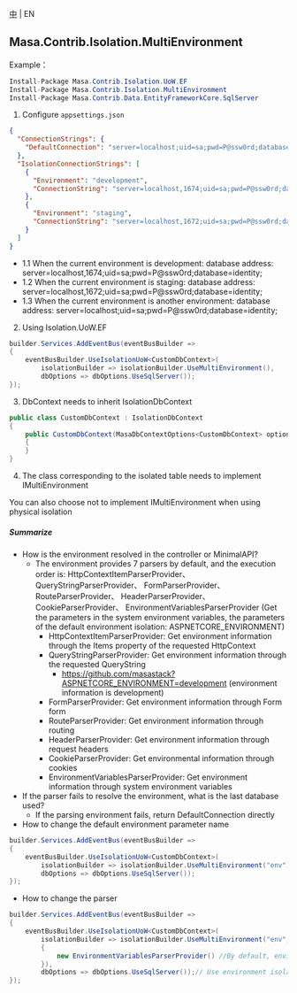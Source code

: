 [中](README.zh-CN.md) | EN

## Masa.Contrib.Isolation.MultiEnvironment

Example：

```C#
Install-Package Masa.Contrib.Isolation.UoW.EF
Install-Package Masa.Contrib.Isolation.MultiEnvironment
Install-Package Masa.Contrib.Data.EntityFrameworkCore.SqlServer
```

1. Configure `appsettings.json`
``` appsettings.json
{
  "ConnectionStrings": {
    "DefaultConnection": "server=localhost;uid=sa;pwd=P@ssw0rd;database=identity;"
  },
  "IsolationConnectionStrings": [
    {
      "Environment": "development",
      "ConnectionString": "server=localhost,1674;uid=sa;pwd=P@ssw0rd;database=identity;"
    },
    {
      "Environment": "staging",
      "ConnectionString": "server=localhost,1672;uid=sa;pwd=P@ssw0rd;database=identity;"
    }
  ]
}
```
* 1.1 When the current environment is development: database address: server=localhost,1674;uid=sa;pwd=P@ssw0rd;database=identity;
* 1.2 When the current environment is staging: database address: server=localhost,1672;uid=sa;pwd=P@ssw0rd;database=identity;
* 1.3 When the current environment is another environment: database address: server=localhost;uid=sa;pwd=P@ssw0rd;database=identity;

2. Using Isolation.UoW.EF
```` C#
builder.Services.AddEventBus(eventBusBuilder =>
{
    eventBusBuilder.UseIsolationUoW<CustomDbContext>(
        isolationBuilder => isolationBuilder.UseMultiEnvironment(),
        dbOptions => dbOptions.UseSqlServer());
});
````

3. DbContext needs to inherit IsolationDbContext

```` C#
public class CustomDbContext : IsolationDbContext
{
    public CustomDbContext(MasaDbContextOptions<CustomDbContext> options) : base(options)
    {
    }
}
````

4. The class corresponding to the isolated table needs to implement IMultiEnvironment

You can also choose not to implement IMultiEnvironment when using physical isolation

##### Summarize

* How is the environment resolved in the controller or MinimalAPI?
    * The environment provides 7 parsers by default, and the execution order is: HttpContextItemParserProvider、 QueryStringParserProvider、 FormParserProvider、 RouteParserProvider、 HeaderParserProvider、 CookieParserProvider、 EnvironmentVariablesParserProvider (Get the parameters in the system environment variables, the parameters of the default environment isolation: ASPNETCORE_ENVIRONMENT)
        * HttpContextItemParserProvider: Get environment information through the Items property of the requested HttpContext
        * QueryStringParserProvider: Get environment information through the requested QueryString
            * https://github.com/masastack?ASPNETCORE_ENVIRONMENT=development (environment information is development)
        * FormParserProvider: Get environment information through Form form
        * RouteParserProvider: Get environment information through routing
        * HeaderParserProvider: Get environment information through request headers
        * CookieParserProvider: Get environmental information through cookies
        * EnvironmentVariablesParserProvider: Get environment information through system environment variables
* If the parser fails to resolve the environment, what is the last database used?
    * If the parsing environment fails, return DefaultConnection directly
* How to change the default environment parameter name

```` C#
builder.Services.AddEventBus(eventBusBuilder =>
{
    eventBusBuilder.UseIsolationUoW<CustomDbContext>(
        isolationBuilder => isolationBuilder.UseMultiEnvironment("env"),// Use environment isolation
        dbOptions => dbOptions.UseSqlServer());
});
````
* How to change the parser

```` C#
builder.Services.AddEventBus(eventBusBuilder =>
{
    eventBusBuilder.UseIsolationUoW<CustomDbContext>(
        isolationBuilder => isolationBuilder.UseMultiEnvironment("env", new List<IEnvironmentParserProvider>()
        {
            new EnvironmentVariablesParserProvider() //By default, environment information in environment isolation is obtained from system environment variables
        }),
        dbOptions => dbOptions.UseSqlServer());// Use environment isolation
});
````